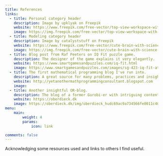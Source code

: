 ```yaml
---
title: References
links:
  - title: Personal category header
    description: Image by upklyak on Freepik
    website: https://www.freepik.com/free-vector/top-view-workspace-with-computer-stationery-coffee-cup-plant-wooden-table_9886788.htm#page=2&query=coding&position=25&from_view=keyword&track=sph
    image: https://img.freepik.com/free-vector/top-view-workspace-with-computer-stationery-coffee-cup-plant-wooden-table_107791-3371.jpg?w=1380&t=st=1697371761~exp=1697372361~hmac=b90bf6ac747386d51bc621d6f65c1464da11f7703ecf0a13124867dc8394499c
  - title: Modeling category header
    description: Image by catalyststuff on Freepik
    website: https://www.freepik.com/free-vector/cute-brain-with-science-formula-cartoon-vector-icon-illustration-people-education-icon-isolated_58928633.htm#query=mathematics&position=31&from_view=search&track=sph
    image: https://img.freepik.com/free-vector/cute-brain-with-science-formula-cartoon-vector-icon-illustration-people-education-icon-isolated_138676-9061.jpg?w=1380&t=st=1697371806~exp=1697372406~hmac=bec58bf95c50f2b50bfea57e298eccb15d198ff5f368bf7f1246d13624c03e7e
  - title: Blog post from Raf Peeters on IQ Fit puzzle game.
    description: The designer of the game explains it very elegantly.
    website: https://www.smartgamesandpuzzles.com/iq-fit.html
    image: https://www.smartgamesandpuzzles.com/images/sg-423-iq-fit-atmosphere--1280.jpg
  - title: The first mathematical programming blog I've run into.
    description: A great source for many problems, practices and insights. A true gem.
    website: http://yetanothermathprogrammingconsultant.blogspot.com
    image: 
  - title: Another insightful OR-blog.
    description: The blog of a former Gurobi-er with intriguing content.
    website: https://oberdieck.dk
    image: https://oberdieck.dk/img/oberdieck_hudc69ac9a734566fe0011c40ba565fd9c_390060_300x0_resize_q75_box.jpg
menu:
    main: 
        weight: 4
        params:
            icon: link

comments: false
---
```


Acknowledging some resources used and links to others I find useful.